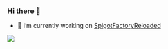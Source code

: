 ### Hi there 👋

- 🔭 I’m currently working on [SpigotFactoryReloaded](https://github.com/FebbanHD123/SpigotFactoryReloaded)

<p align="left"><img src="https://github-readme-stats.vercel.app/api?username=FebbanHD123&show_icons=true&theme=radical" /></p>

<!--
**FebbanHD123/FebbanHD123** is a ✨ _special_ ✨ repository because its `README.md` (this file) appears on your GitHub profile.

Here are some ideas to get you started:

- 🔭 I’m currently working on ...
- 🌱 I’m currently learning ...
- 👯 I’m looking to collaborate on ...
- 🤔 I’m looking for help with ...
- 💬 Ask me about ...
- 📫 How to reach me: ...
- 😄 Pronouns: ...
- ⚡ Fun fact: ...
-->
